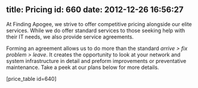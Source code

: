 title: Pricing
id: 660
date: 2012-12-26 16:56:27
---

At Finding Apogee, we strive to offer competitive pricing alongside our elite services. While we do offer standard services to those seeking help with their IT needs, we also provide service agreements.

Forming an agreement allows us to do more than the standard _arrive &gt; fix problem &gt; leave_. It creates the opportunity to look at your network and system infrastructure in detail and preform improvements or preventative maintenance. Take a peek at our plans below for more details.

[price_table id=640]